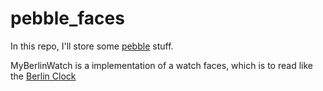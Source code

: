 # pebble_faces

In this repo, I'll store some [pebble](http://getpebble.com) stuff.

MyBerlinWatch is a implementation of a watch faces, which is to read like the [Berlin Clock](https://en.wikipedia.org/wiki/Mengenlehreuhr)
